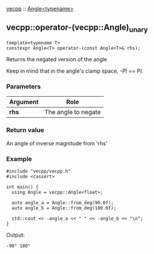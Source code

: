 [vecpp](../../../) :: [Angle<typename\>](../angle.md)
## vecpp::operator-(vecpp::Angle)<sub>unary</sub>

```
template<typename T>
constexpr Angle<T> operator-(const Angle<T>& rhs);
```

Returns the negated version of the angle

Keep in mind that in the angle's clamp space, -PI == PI.

### Parameters

Argument | Role
---------|---------------------------------
**rhs**  | The angle to negate

### Return value
An angle of inverse magnitude from 'rhs'

### Example

```
#include "vecpp/vecpp.h"
#include <cassert>

int main() {
  using Angle = vecpp::Angle<float>;

  auto angle_a = Angle::from_deg(90.0f);
  auto angle_b = Angle::from_deg(180.0f);

  std::cout << -angle_a << " " << -angle_b << "\n";
}
```

Output:
```
-90° 180°
```
